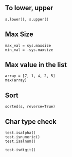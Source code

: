 
## To lower, upper
```
s.lower(), s.upper()
```

## Max Size
```
max_val = sys.maxsize
min_val = -sys.maxsize
```

## Max value in the list
```
array = [7, 1, 4, 2, 5]
max(array)
```

## Sort
```
sorted(s, reverse=True)
```

## Char type check
```
test.isalpha()
test.isnumeric()
test.isalnum()

test.isdigit()
```
